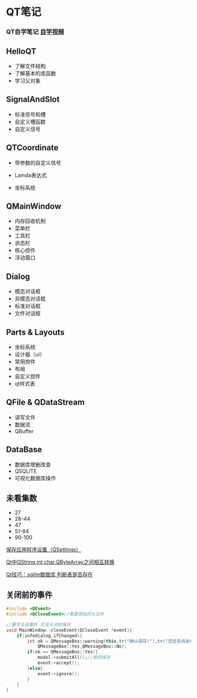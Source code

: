 # QT笔记

### QT自学笔记 [自学视频](https://www.bilibili.com/video/av29338407)

## HelloQT

- 了解文件结构
- 了解基本的库函数
- 学习父对象

## SignalAndSlot

- 标准信号和槽
- 自定义槽函数
- 自定义信号

## QTCoordinate

- 带参数的自定义信号
- Lamda表达式

- 坐标系统

## QMainWindow

- 内存回收机制
- 菜单栏
- 工具栏
- 状态栏
- 核心控件
- 浮动窗口

## Dialog

- 模态对话框
- 非模态对话框
- 标准对话框
- 文件对话框

## Parts & Layouts

- 坐标系统
- 设计器（ui）
- 常用控件
- 布局
- 自定义控件
- qt样式表

## QFile & QDataStream

- 读写文件
- 数据流
- QBuffer

## DataBase

- 数据库增删改查
- QSQLITE
- 可视化数据库操作

## 未看集数

- 27
- 28-44
- 47
- 51-84
- 90-100

[保存应用程序设置（QSettings）](https://www.cnblogs.com/cy568searchx/p/3653390.html)

[Qt中QString,int,char,QByteArray之间相互转换](https://blog.csdn.net/ymc0329/article/details/7284514)

[Qt技巧：sqlite数据库 判断表是否存在](https://blog.csdn.net/imxiangzi/article/details/52612220)

## 关闭前的事件

```c++
#include <QEvent>
#include <QCloseEvent>//需要添加的头文件

//覆写关闭事件 实现关闭前保存
void MainWindow::closeEvent(QCloseEvent *event){
    if(infodialog.ifChanged){
        int ok = QMessageBox::warning(this,tr("确认保存!"),tr("您还有尚未保存的条目，请问是否保存！"),
            QMessageBox::Yes,QMessageBox::No);
        if(ok == QMessageBox::Yes){
            model->submitAll();//是则保存
            event->accept();
        }else{
            event->ignore();
        }
    }
}
```

